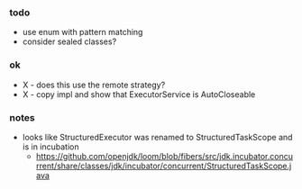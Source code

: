 
### todo

* use enum with pattern matching
* consider sealed classes?

### ok 

* X - does this use the remote strategy?
* X - copy impl and show that ExecutorService is AutoCloseable

### notes

* looks like StructuredExecutor was renamed to StructuredTaskScope and is in incubation
    - https://github.com/openjdk/loom/blob/fibers/src/jdk.incubator.concurrent/share/classes/jdk/incubator/concurrent/StructuredTaskScope.java

